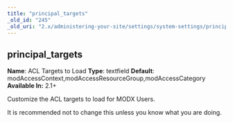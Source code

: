 ```yaml
---
title: "principal_targets"
_old_id: "245"
_old_uri: "2.x/administering-your-site/settings/system-settings/principal_targets"
---
```


## principal\_targets

**Name**: ACL Targets to Load
**Type**: textfield
**Default**: modAccessContext,modAccessResourceGroup,modAccessCategory
**Available In:** 2.1+

Customize the ACL targets to load for MODX Users.

It is recommended not to change this unless you know what you are doing.
